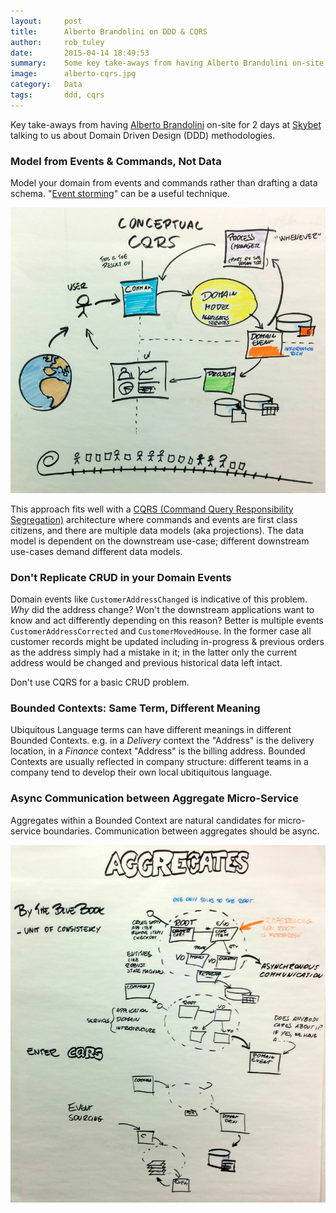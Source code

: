 ```yaml
---
layout:     post
title:      Alberto Brandolini on DDD & CQRS
author:     rob_tuley
date:       2015-04-14 18:49:53
summary:    Some key take-aways from having Alberto Brandolini on-site at Skybet talking to us about DDD methodologies.
image:      alberto-cqrs.jpg
category:   Data
tags:       ddd, cqrs
---
```


Key take-aways from having [Alberto Brandolini](http://ziobrando.blogspot.com/) on-site for 2 days at [Skybet](https://www.skybet.com/) talking to us about Domain Driven Design (DDD) methodologies.

### Model from Events & Commands, Not Data

Model your domain from events and commands rather than drafting a data schema. "[Event storming](http://ziobrando.blogspot.co.uk/2013/11/introducing-event-storming.html)" can be a useful technique.

![Alberto diagram of CQRS](/images/alberto-cqrs.jpg)

This approach fits well with a [CQRS (Command Query Responsibility Segregation)](http://martinfowler.com/bliki/CQRS.html) architecture where commands and events are first class citizens, and there are multiple data models (aka projections). The data model is dependent on the downstream use-case; different downstream use-cases demand different data models.

### Don't Replicate CRUD in your Domain Events

Domain events like `CustomerAddressChanged` is indicative of this problem. *Why* did the address change? Won't the downstream applications want to know and act differently depending on this reason? Better is multiple events `CustomerAddressCorrected` and `CustomerMovedHouse`. In the former case all customer records might be updated including in-progress & previous orders as the address simply had a mistake in it; in the latter only the current address would be changed and previous historical data left intact.

Don't use CQRS for a basic CRUD problem.

### Bounded Contexts: Same Term, Different Meaning

Ubiquitous Language terms can have different meanings in different Bounded Contexts. e.g. in a *Delivery* context the "Address" is the delivery location, in a *Finance* context "Address" is the billing address. Bounded Contexts are usually reflected in company structure: different teams in a company tend to develop their own local ubitiquitous language.

### Async Communication between Aggregate Micro-Service

Aggregates within a Bounded Context are natural candidates for micro-service boundaries. Communication between aggregates should be async.

![Alberto agreggate diagram](/images/alberto-aggregate.jpg)
